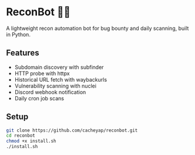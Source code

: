 # ReconBot 🕵️‍♂️

A lightweight recon automation bot for bug bounty and daily scanning, built in Python.

## Features
- Subdomain discovery with subfinder
- HTTP probe with httpx
- Historical URL fetch with waybackurls
- Vulnerability scanning with nuclei
- Discord webhook notification
- Daily cron job scans

## Setup

```bash
git clone https://github.com/cacheyap/reconbot.git
cd reconbot
chmod +x install.sh
./install.sh
